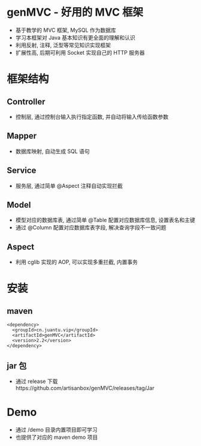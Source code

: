 # genMVC - 好用的 MVC 框架
- 基于教学的 MVC 框架, MySQL 作为数据库
- 学习本框架对 Java 基本知识有更全面的理解和认识
- 利用反射, 注释, 泛型等常见知识实现框架
- 扩展性高, 后期可利用 Socket 实现自己的 HTTP 服务器

# 框架结构
## Controller
- 控制层, 通过控制台输入执行指定函数, 并自动将输入传给函数参数
## Mapper
- 数据库映射, 自动生成 SQL 语句
## Service
- 服务层, 通过简单 @Aspect 注释自动实现拦截
## Model
- 模型对应的数据库表, 通过简单 @Table 配置对应数据库信息, 设置表名和主键
- 通过 @Column 配置对应数据库表字段, 解决查询字段不一致问题
## Aspect
- 利用 cglib 实现的 AOP, 可以实现多重拦截, 内置事务

# 安装
## maven
```
<dependency>
  <groupId>cn.juantu.vip</groupId>
  <artifactId>genMVC</artifactId>
  <version>2.2</version>
</dependency>
```

## jar 包
- 通过 release 下载https://github.com/artisanbox/genMVC/releases/tag/Jar


# Demo
- 通过 /demo 目录内置项目即可学习
- 也提供了对应的 maven demo 项目
